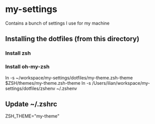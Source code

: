 # my-settings
Contains a bunch of settings I use for my machine



## Installing the dotfiles (from this directory)
### Install zsh
### Install oh-my-zsh
ln -s ~/workspace/my-settings/dotfiles/my-theme.zsh-theme $ZSH/themes/my-theme.zsh-theme
ln -s /Users/ilian/workspace/my-settings/dotfiles/zshenv ~/.zshenv


## Update ~/.zshrc
ZSH_THEME="my-theme"